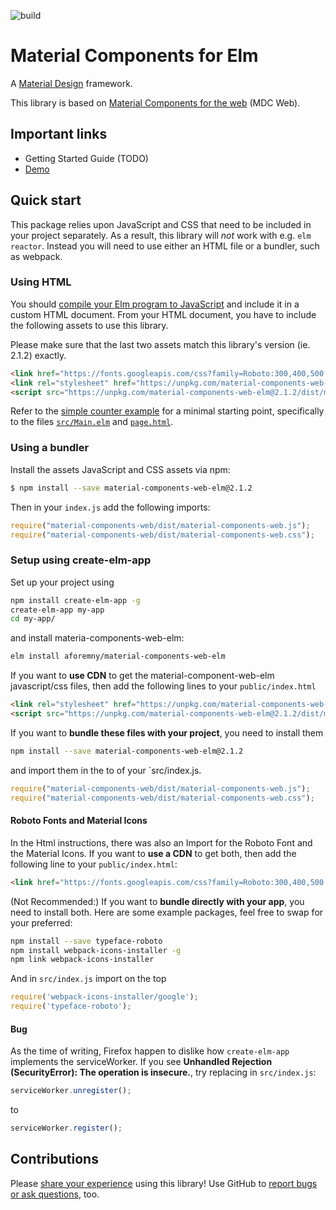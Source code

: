 ![build](https://github.com/aforemny/material-components-web-elm/workflows/build/badge.svg)

# Material Components for Elm

A [Material Design](https://material.io/design) framework.

This library is based on [Material Components for the
web](https://github.com/material-components/material-components-web) (MDC Web).


## Important links

- Getting Started Guide (TODO)
- [Demo](https://aforemny.github.io/material-components-web-elm)


## Quick start

This package relies upon JavaScript and CSS that need to be included in your
project separately. As a result, this library will *not* work with e.g. `elm
reactor`. Instead you will need to use either an HTML file or a bundler, such
as webpack.


### Using HTML
 
You should [compile your Elm program to
JavaScript](https://guide.elm-lang.org/install/elm.html#elm-make) and include it
in a custom HTML document. From your HTML document, you have to include the
following assets to use this library.

Please make sure that the last two assets match this library's version (ie.
2.1.2) exactly.

```html
<link href="https://fonts.googleapis.com/css?family=Roboto:300,400,500|Material+Icons" rel="stylesheet">
<link rel="stylesheet" href="https://unpkg.com/material-components-web-elm@2.1.2/dist/material-components-web-elm.min.css">
<script src="https://unpkg.com/material-components-web-elm@2.1.2/dist/material-components-web-elm.min.js"></script>
```

Refer to the [simple counter
example](https://github.com/aforemny/material-components-web-elm/blob/master/examples/simple-counter)
for a minimal starting point, specifically to the files
[`src/Main.elm`](https://github.com/aforemny/material-components-web-elm/blob/master/examples/simple-counter/src/Main.elm)
and
[`page.html`](https://github.com/aforemny/material-components-web-elm/blob/master/examples/simple-counter/page.html).


### Using a bundler

Install the assets JavaScript and CSS assets via npm:

```sh
$ npm install --save material-components-web-elm@2.1.2
```

Then in your `index.js` add the following imports:

```js
require("material-components-web/dist/material-components-web.js");
require("material-components-web/dist/material-components-web.css");
```

### Setup using create-elm-app

Set up your project using

```sh
npm install create-elm-app -g
create-elm-app my-app
cd my-app/
```
and install materia-components-web-elm:

```sh
elm install aforemny/material-components-web-elm
```
If you want to **use CDN** to get the material-component-web-elm javascript/css files, then add the following lines to your `public/index.html`

```html
<link rel="stylesheet" href="https://unpkg.com/material-components-web-elm@2.1.2/dist/material-components-web-elm.min.css">
<script src="https://unpkg.com/material-components-web-elm@2.1.2/dist/material-components-web-elm.min.js"></script>
```

If you want to **bundle these files with your project**, you need to install them 
```sh
npm install --save material-components-web-elm@2.1.2
```
and import them in the to of your `src/index.js.

```js
require("material-components-web/dist/material-components-web.js");
require("material-components-web/dist/material-components-web.css");
```
#### Roboto Fonts and Material Icons

In the Html instructions, there was also an Import for the Roboto Font and the Material Icons. 
If you want to **use a CDN** to get both, then add the following line to your `public/index.html`:

```html
<link href="https://fonts.googleapis.com/css?family=Roboto:300,400,500|Material+Icons" rel="stylesheet">
```
(Not Recommended:) If you want to **bundle directly with your app**, you need to install both. Here are some example packages, feel free to swap for your preferred:

```sh
npm install --save typeface-roboto
npm install webpack-icons-installer -g
npm link webpack-icons-installer
```
And in `src/index.js` import on the top

```js
require('webpack-icons-installer/google');
require('typeface-roboto');
```


#### Bug
As the time of writing, Firefox happen to dislike how `create-elm-app` implements the serviceWorker. If you see **Unhandled Rejection (SecurityError): The operation is insecure.**, try replacing in `src/index.js`:

```js
serviceWorker.unregister();
```
to 
```js
serviceWorker.register();
```

## Contributions

Please [share your
experience](https://github.com/aforemny/material-components-web-elm/issues)
using this library! Use GitHub to [report bugs or ask
questions](https://github.com/aforemny/material-components-web-elm/issues),
too.
